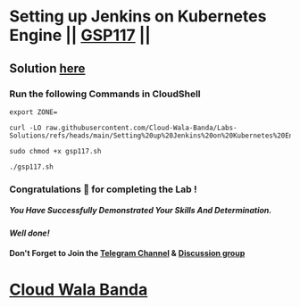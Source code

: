 # Setting up Jenkins on Kubernetes Engine || [GSP117](https://www.cloudskillsboost.google/focuses/1776?parent=catalog) ||

## Solution [here](https://youtu.be/LnpA8NdNubE)

### Run the following Commands in CloudShell

```
export ZONE=
```
```
curl -LO raw.githubusercontent.com/Cloud-Wala-Banda/Labs-Solutions/refs/heads/main/Setting%20up%20Jenkins%20on%20Kubernetes%20Engine/gsp117.sh

sudo chmod +x gsp117.sh

./gsp117.sh
```

### Congratulations 🎉 for completing the Lab !

##### *You Have Successfully Demonstrated Your Skills And Determination.*

#### *Well done!*

#### Don't Forget to Join the [Telegram Channel](https://t.me/cloudwalabanda) & [Discussion group](https://t.me/cloudwalabandachats)

# [Cloud Wala Banda](https://www.youtube.com/@cloudwalabanda)
